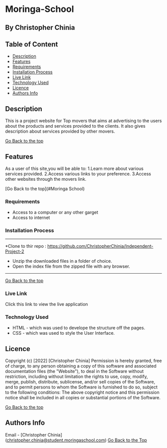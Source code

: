 # Moringa-School

## By Christopher Chinia


## Table of Content
- [Description](#description)
 - [Features](#features)
 - [Requirements](#requirements)
 - [Installation Process](#installation-Process)
 - [Live Link](#Live-Link)
 - [Technology  Used](#technology-Used)
 - [Licence](#licence)
 - [Authors Info](#Authors-Info)

 ## Description

This is a project website for Top movers that aims at advertising to the users about the products and services provided to the clients. It also gives description about services provided by other movers. 

[Go Back to the top](#Moringa-School)


## Features
As a user of this site,you will be able to:
1.Learn more about various services provided.
2.Access various links to your preference.
3.Access other websites through the movers link.

[Go Back to the top](#Moringa School)

### Requirements

 * Access to  a computer or any other garget
 * Access to internet

 ### Installation Process
 ****
 *Clone to thir repo : https://github.com/ChristopherChinia/Independent-Project-2
 * Unzip the downloaded files in a folder of choice.
* Open the index file from the zipped file with any browser.
 ****

  [Go Back to the top](#Moringa-School)
### Live Link

 Click this link to view the live application  

 ### Technology  Used
* HTML - which was used to develope the structure off the pages.
* CSS - which was used to style the User Interface.

## Licence

Copyright (c) [2022] [Christopher Chinia]
Permission is hereby granted, free of charge, to any person obtaining a copy
of this software and associated documentation files (the "Website"), to deal
in the Software without restriction, including without limitation the rights
to use, copy, modify, merge, publish, distribute, sublicense, and/or sell
copies of the Software, and to permit persons to whom the Software is
furnished to do so, subject to the following conditions:
The above copyright notice and this permission notice shall be included in all
copies or substantial portions of the Software.

[Go Back to the top](#moringa-school)

## Authors Info
Email - [Christopher Chinia]
(christopher.chinia@student.moringaschool.com)
[Go Back to the Top](#moringa-school)